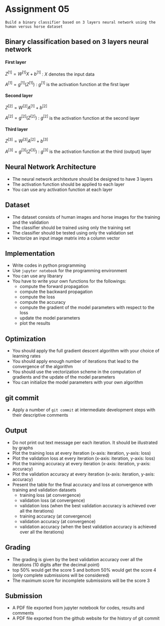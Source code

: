 # Assignment 05

```
Build a binary classifier based on 3 layers neural network using the human versus horse dataset 
```

## Binary classification based on 3 layers neural network

#### First layer

$`Z^{[1]} = W^{[1]} X + b^{[1]}`$ : $`X`$ denotes the input data

$`A^{[1]} = g^{[1]}(Z^{[1]})`$ : $`g^{[1]}`$ is the activation function at the first layer

#### Second layer

$`Z^{[2]} = W^{[2]} A^{[1]} + b^{[2]}`$

$`A^{[2]} = g^{[2]}(Z^{[2]})`$ : $`g^{[2]}`$ is the activation function at the second layer

#### Third layer

$`Z^{[3]} = W^{[3]} A^{[2]} + b^{[3]}`$

$`A^{[3]} = g^{[3]}(Z^{[3]})`$ : $`g^{[3]}`$ is the activation function at the third (output) layer

## Neural Network Architecture

- The neural network architexture should be designed to have 3 layers
- The activation function should be applied to each layer
- You can use any activation function at each layer

## Dataset

- The dataset consists of human images and horse images for the training and the validation
- The classifier should be trained using only the training set
- The classifier should be tested using only the validation set
- Vectorize an input image matrix into a column vector

## Implementation

- Write codes in python programming
- Use ```jupyter notebook``` for the programming environment
- You can use any libarary
- You have to write your own functions for the followings:
    - compute the forward propagation
    - compute the backward propagation
    - compute the loss
    - compute the accuracy
    - compute the gradient of the model parameters with respect to the loss
    - update the model parameters
    - plot the results

## Optimization

- You should apply the full gradient descent algorithm with your choice of learning rates
- You should apply enough number of iterations that lead to the convergence of the algorithm
- You should use the vectorization scheme in the computation of gradients and the update of the model parameters
- You can initialize the model parameters with your own algorithm

## git commit

- Apply a number of ```git commit``` at intermediate development steps with their descriptive comments 

## Output

- Do not print out text message per each iteration. It should be illustrated by graphs
- Plot the training loss at every iteration (x-axis: iteration, y-axis: loss)
- Plot the validation loss at every iteration (x-axis: iteration, y-axis: loss)
- Plot the training accuracy at every iteration (x-axis: iteration, y-axis: accuracy)
- Plot the validation accuracy at every iteration (x-axis: iteration, y-axis: accuracy)
- Present the table for the final accuracy and loss at convergence with training and validation datasets
    - training loss (at convergence)
    - validation loss (at convergence)
    - validation loss (when the best validation accuracy is achieved over all the iterations)
    - training accuracy (at convergence)
    - validation accuracy (at convergence)
    - validation accuracy (when the best validation accuracy is achieved over all the iterations)

## Grading

- The grading is given by the best validation accuracy over all the iterations (10 digits after the decimal point)
- top 50% would get the score 5 and bottom 50% would get the score 4 (only complete submissions will be considered)
- The maximum score for incomplete submissions will be the score 3

## Submission

- A PDF file exported from jupyter notebook for codes, results and comments
- A PDF file exported from the github website for the history of git commit













